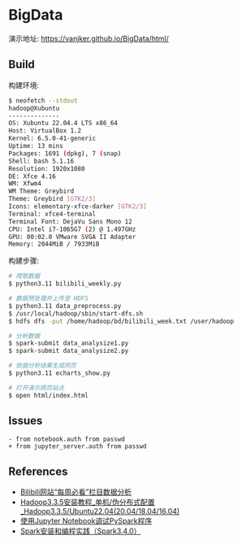 # BigData

演示地址: https://vanjker.github.io/BigData/html/

## Build

构建环境:

```bash
$ neofetch --stdout
hadoop@Xubuntu 
-------------- 
OS: Xubuntu 22.04.4 LTS x86_64 
Host: VirtualBox 1.2 
Kernel: 6.5.0-41-generic 
Uptime: 13 mins 
Packages: 1691 (dpkg), 7 (snap) 
Shell: bash 5.1.16 
Resolution: 1920x1080 
DE: Xfce 4.16 
WM: Xfwm4 
WM Theme: Greybird 
Theme: Greybird [GTK2/3] 
Icons: elementary-xfce-darker [GTK2/3] 
Terminal: xfce4-terminal 
Terminal Font: DejaVu Sans Mono 12 
CPU: Intel i7-1065G7 (2) @ 1.497GHz 
GPU: 00:02.0 VMware SVGA II Adapter 
Memory: 2044MiB / 7933MiB 
```

构建步骤:

```bash
# 爬取数据
$ python3.11 bilibili_weekly.py

# 数据预处理并上传至 HDFS
$ python3.11 data_preprocess.py 
$ /usr/local/hadoop/sbin/start-dfs.sh
$ hdfs dfs -put /home/hadoop/bd/bilibili_week.txt /user/hadoop

# 分析数据
$ spark-submit data_analysize1.py 
$ spark-submit data_analysize2.py 

# 依据分析结果生成网页
$ python3.11 echarts_show.py

# 打开演示网页站点
$ open html/index.html
```

## Issues

```
- from notebook.auth from passwd
+ from jupyter_server.auth from passwd
```

## References

- [Bilibili网站“每周必看”栏目数据分析](https://dblab.xmu.edu.cn/blog/4453)
- [Hadoop3.3.5安装教程_单机/伪分布式配置_Hadoop3.3.5/Ubuntu22.04(20.04/18.04/16.04)](https://dblab.xmu.edu.cn/blog/4193)
- [使用Jupyter Notebook调试PySpark程序](https://dblab.xmu.edu.cn/blog/2575)
- [Spark安装和编程实践（Spark3.4.0）](https://dblab.xmu.edu.cn/blog/4322)
